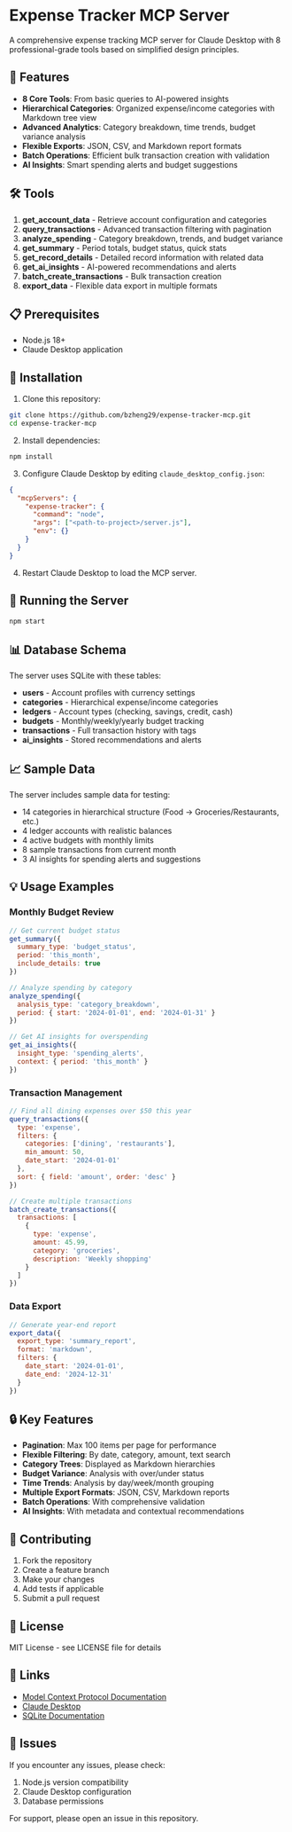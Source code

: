 # Expense Tracker MCP Server

A comprehensive expense tracking MCP server for Claude Desktop with 8 professional-grade tools based on simplified design principles.

## 🚀 Features

- **8 Core Tools**: From basic queries to AI-powered insights
- **Hierarchical Categories**: Organized expense/income categories with Markdown tree view
- **Advanced Analytics**: Category breakdown, time trends, budget variance analysis
- **Flexible Exports**: JSON, CSV, and Markdown report formats
- **Batch Operations**: Efficient bulk transaction creation with validation
- **AI Insights**: Smart spending alerts and budget suggestions

## 🛠️ Tools

1. **get_account_data** - Retrieve account configuration and categories
2. **query_transactions** - Advanced transaction filtering with pagination
3. **analyze_spending** - Category breakdown, trends, and budget variance
4. **get_summary** - Period totals, budget status, quick stats
5. **get_record_details** - Detailed record information with related data
6. **get_ai_insights** - AI-powered recommendations and alerts
7. **batch_create_transactions** - Bulk transaction creation
8. **export_data** - Flexible data export in multiple formats

## 📋 Prerequisites

- Node.js 18+
- Claude Desktop application

## 🔧 Installation

1. Clone this repository:
```bash
git clone https://github.com/bzheng29/expense-tracker-mcp.git
cd expense-tracker-mcp
```

2. Install dependencies:
```bash
npm install
```

3. Configure Claude Desktop by editing `claude_desktop_config.json`:
```json
{
  "mcpServers": {
    "expense-tracker": {
      "command": "node",
      "args": ["<path-to-project>/server.js"],
      "env": {}
    }
  }
}
```

4. Restart Claude Desktop to load the MCP server.

## 🏃 Running the Server

```bash
npm start
```

## 📊 Database Schema

The server uses SQLite with these tables:
- **users** - Account profiles with currency settings
- **categories** - Hierarchical expense/income categories
- **ledgers** - Account types (checking, savings, credit, cash)
- **budgets** - Monthly/weekly/yearly budget tracking
- **transactions** - Full transaction history with tags
- **ai_insights** - Stored recommendations and alerts

## 📈 Sample Data

The server includes sample data for testing:
- 14 categories in hierarchical structure (Food → Groceries/Restaurants, etc.)
- 4 ledger accounts with realistic balances
- 4 active budgets with monthly limits
- 8 sample transactions from current month
- 3 AI insights for spending alerts and suggestions

## 💡 Usage Examples

### Monthly Budget Review
```javascript
// Get current budget status
get_summary({
  summary_type: 'budget_status',
  period: 'this_month',
  include_details: true
})

// Analyze spending by category
analyze_spending({
  analysis_type: 'category_breakdown',
  period: { start: '2024-01-01', end: '2024-01-31' }
})

// Get AI insights for overspending
get_ai_insights({
  insight_type: 'spending_alerts',
  context: { period: 'this_month' }
})
```

### Transaction Management
```javascript
// Find all dining expenses over $50 this year
query_transactions({
  type: 'expense',
  filters: {
    categories: ['dining', 'restaurants'],
    min_amount: 50,
    date_start: '2024-01-01'
  },
  sort: { field: 'amount', order: 'desc' }
})

// Create multiple transactions
batch_create_transactions({
  transactions: [
    {
      type: 'expense',
      amount: 45.99,
      category: 'groceries',
      description: 'Weekly shopping'
    }
  ]
})
```

### Data Export
```javascript
// Generate year-end report
export_data({
  export_type: 'summary_report',
  format: 'markdown',
  filters: {
    date_start: '2024-01-01',
    date_end: '2024-12-31'
  }
})
```

## 🔒 Key Features

- **Pagination**: Max 100 items per page for performance
- **Flexible Filtering**: By date, category, amount, text search
- **Category Trees**: Displayed as Markdown hierarchies
- **Budget Variance**: Analysis with over/under status
- **Time Trends**: Analysis by day/week/month grouping
- **Multiple Export Formats**: JSON, CSV, Markdown reports
- **Batch Operations**: With comprehensive validation
- **AI Insights**: With metadata and contextual recommendations

## 🤝 Contributing

1. Fork the repository
2. Create a feature branch
3. Make your changes
4. Add tests if applicable
5. Submit a pull request

## 📄 License

MIT License - see LICENSE file for details

## 🔗 Links

- [Model Context Protocol Documentation](https://docs.anthropic.com/en/docs/mcp)
- [Claude Desktop](https://claude.ai/desktop)
- [SQLite Documentation](https://sqlite.org/docs.html)

## 🐛 Issues

If you encounter any issues, please check:
1. Node.js version compatibility
2. Claude Desktop configuration
3. Database permissions

For support, please open an issue in this repository.